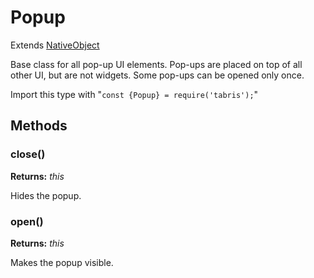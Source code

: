 ---
---
# Popup

Extends [NativeObject](NativeObject.md)

Base class for all pop-up UI elements. Pop-ups are placed on top of all other UI, but are not widgets. Some pop-ups can be opened only once.

Import this type with "`const {Popup} = require('tabris');`"

## Methods

### close()


**Returns:** *this*

Hides the popup.

### open()


**Returns:** *this*

Makes the popup visible.

